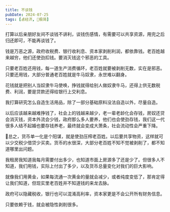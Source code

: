 ```yaml
---
title: 不谈钱
pubDate: 2024-07-25
tags: [💰经济, 🥚极简]
---
```


打算以后亲朋好友间不谈钱不讲利，谈钱伤感情，有需要可以共享资源，用完之后归还即可，不能再谈钱了。

钱是万恶之源，政府收税费、银行收利息、资本家剥削利润，都依靠钱。老百姓越来越穷，他们还使劲扣钱。要消灭钱这个邪恶的工具。

只要老百姓还用钱，每一道生产消费循环，老百姓就要被剥削无数，实在是邪恶。只要还用钱，大部分普通老百姓就是牛马奴隶，永世难以翻身。

花钱就是把别人当奴隶牛马使唤，挣钱就得给别人做奴隶牛马，还得上供无数税费、利润，要是贷款还得给银行上交利息。

我打算研究怎么自造生活用品，除了一部分基础原料没法自造以外，尽量自造。

以后应该越来越难挣钱了，社会上的钱越来越少，老一辈老龄化会存钱，房奴还贷会消灭钱，资本外流会少钱，政府那么多人要养，他们也会使劲存钱，我们这一代很多人结不起婚也要存钱养老，最终就会变成大萧条，社会流动性会严重下降。

🤔总之，货币单一化是个阳谋，就是使劲压榨老百姓。以后要共享物资，这样就可以少交税少借贷少买卖。货币的水很深，大部分老百姓不知不觉被剥削了，都不知道哪里出问题。

我租房我知道我每月需要付出多少，也知道市面上房源多了还是少了。但很多人不知道，我们用钱，实际上付出了多少，以及货币总量变化对我们的巨大影响。

就像我们用黄金，如果每流通一次黄金的量就会减少，或者纯度变低了，那肯定得让我们知道，但现实里老百姓并不知道钱的来龙去脉。

政府可以隐藏税收，银行也可以混淆高利率，资本家更是不会公开所有财务信息。

只要依赖于钱，就会被隐性剥削很多。
